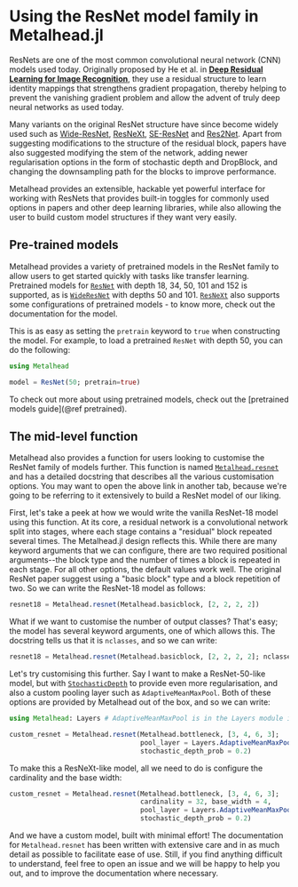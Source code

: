# Using the ResNet model family in Metalhead.jl

ResNets are one of the most common convolutional neural network (CNN) models used today. Originally proposed by He et al. in [**Deep Residual Learning for Image Recognition**](https://arxiv.org/abs/1512.03385), they use a residual structure to learn identity mappings that strengthens gradient propagation, thereby helping to prevent the vanishing gradient problem and allow the advent of truly deep neural networks as used today.

Many variants on the original ResNet structure have since become widely used such as [Wide-ResNet](https://arxiv.org/abs/1605.07146), [ResNeXt](https://arxiv.org/abs/1611.05431v2), [SE-ResNet](https://arxiv.org/abs/1709.01507) and [Res2Net](https://www.notion.so/ResNet-user-guide-b4c09e5bb5ae41328165a3f160a104f6). Apart from suggesting modifications to the structure of the residual block, papers have also suggested modifying the stem of the network, adding newer regularisation options in the form of stochastic depth and DropBlock, and changing the downsampling path for the blocks to improve performance.

Metalhead provides an extensible, hackable yet powerful interface for working with ResNets that provides built-in toggles for commonly used options in papers and other deep learning libraries, while also allowing the user to build custom model structures if they want very easily.

## Pre-trained models

Metalhead provides a variety of pretrained models in the ResNet family to allow users to get started quickly with tasks like transfer learning. Pretrained models for [`ResNet`](@ref) with depth 18, 34, 50, 101 and 152 is supported, as is [`WideResNet`](@ref) with depths 50 and 101. [`ResNeXt`](@ref) also supports some configurations of pretrained models - to know more, check out the documentation for the model.

This is as easy as setting the `pretrain` keyword to `true` when constructing the model. For example, to load a pretrained `ResNet` with depth 50, you can do the following:

```julia
using Metalhead

model = ResNet(50; pretrain=true)
```

To check out more about using pretrained models, check out the [pretrained models guide](@ref pretrained).

## The mid-level function

Metalhead also provides a function for users looking to customise the ResNet family of models further. This function is named [`Metalhead.resnet`](@ref) and has a detailed docstring that describes all the various customisation options. You may want to open the above link in another tab, because we're going to be referring to it extensively to build a ResNet model of our liking.

First, let's take a peek at how we would write the vanilla ResNet-18 model using this function. At its core, a residual network is a convolutional network split into stages, where each stage contains a "residual" block repeated several times. The Metalhead.jl design reflects this. While there are many keyword arguments that we can configure, there are two required positional arguments--the block type and the number of times a block is repeated in each stage. For all other options, the default values work well. The original ResNet paper suggest using a "basic block" type and a block repetition of two. So we can write the ResNet-18 model as follows:

```julia
resnet18 = Metalhead.resnet(Metalhead.basicblock, [2, 2, 2, 2])
```

What if we want to customise the number of output classes? That's easy; the model has several keyword arguments, one of which allows this. The docstring tells us that it is `nclasses`, and so we can write:

```julia
resnet18 = Metalhead.resnet(Metalhead.basicblock, [2, 2, 2, 2]; nclasses = 10)
```

Let's try customising this further. Say I want to make a ResNet-50-like model, but with [`StochasticDepth`](https://arxiv.org/abs/1603.09382) to provide even more regularisation, and also a custom pooling layer such as `AdaptiveMeanMaxPool`. Both of these options are provided by Metalhead out of the box, and so we can write:

```julia
using Metalhead: Layers # AdaptiveMeanMaxPool is in the Layers module in Metalhead

custom_resnet = Metalhead.resnet(Metalhead.bottleneck, [3, 4, 6, 3];
                                 pool_layer = Layers.AdaptiveMeanMaxPool((1, 1)),
                                 stochastic_depth_prob = 0.2)
```

To make this a ResNeXt-like model, all we need to do is configure the cardinality and the 
base width:

```julia
custom_resnet = Metalhead.resnet(Metalhead.bottleneck, [3, 4, 6, 3];
                                 cardinality = 32, base_width = 4,
                                 pool_layer = Layers.AdaptiveMeanMaxPool((1, 1)),
                                 stochastic_depth_prob = 0.2)
```

And we have a custom model, built with minimal effort! The documentation for `Metalhead.resnet` has been written with extensive care and in as much detail as possible to facilitate ease of use. Still, if you find anything difficult to understand, feel free to open an issue and we will be happy to help you out, and to improve the documentation where necessary.
